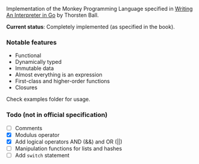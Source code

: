 Implementation of the Monkey Programming Language specified in [Writing An Interpreter in Go](https://interpreterbook.com/) by Thorsten Ball.

**Current status**: Completely implemented (as specified in the book).

### Notable features

* Functional
* Dynamically typed
* Immutable data
* Almost everything is an expression
* First-class and higher-order functions
* Closures

Check examples folder for usage.

### Todo (not in official specification)

- [ ] Comments
- [x] Modulus operator
- [x] Add logical operators AND (&&) and OR (||)
- [ ] Manipulation functions for lists and hashes
- [ ] Add `switch` statement
